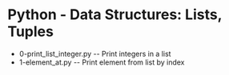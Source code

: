 # Python - Data Structures: Lists, Tuples
- 0-print_list_integer.py -- Print integers in a list
- 1-element_at.py -- Print element from list by index
